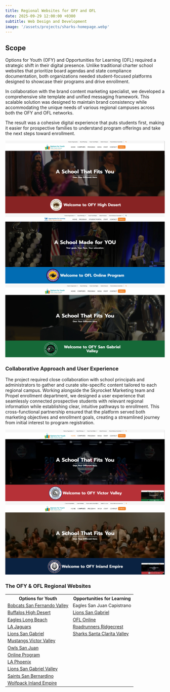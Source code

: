 ```yaml
---
title: Regional Websites for OFY and OFL
date: 2025-09-29 12:00:00 +0300
subtitle: Web Design and Development
image: '/assets/projects/sharks-homepage.webp'
---
```


## Scope
Options for Youth (OFY) and Opportunities for Learning (OFL) required a strategic shift in their digital presence. Unlike traditional charter school websites that prioritize board agendas and state compliance documentation, both organizations needed student-focused platforms designed to showcase their programs and drive enrollment.

In collaboration with the brand content marketing specialist, we developed a comprehensive site template and unified messaging framework. This scalable solution was designed to maintain brand consistency while accommodating the unique needs of various regional campuses across both the OFY and OFL networks.

The result was a cohesive digital experience that puts students first, making it easier for prospective families to understand program offerings and take the next steps toward enrollment.

<div class="gallery-box">
  <div class="gallery">
    <img src="/assets/projects/regional-1.webp" loading="lazy" alt="Project">
    <img src="/assets/projects/regional-2.webp" loading="lazy" alt="Project">
    <img src="/assets/projects/regional-3.webp" loading="lazy" alt="Project">
  </div>
</div>

### Collaborative Approach and User Experience

The project required close collaboration with school principals and administrators to gather and curate site-specific content tailored to each regional campus. Working alongside the Skyrocket Marketing team and Propel enrollment department, we designed a user experience that seamlessly connected prospective students with relevant regional information while establishing clear, intuitive pathways to enrollment.
This cross-functional partnership ensured that the platform served both marketing objectives and enrollment goals, creating a streamlined journey from initial interest to program registration.

<div class="gallery-box">
  <div class="gallery">
    <img src="/assets/projects/regional-4.webp" loading="lazy" alt="Project">
    <img src="/assets/projects/regional-5.webp" loading="lazy" alt="Project">
  </div>
</div>

### The OFY & OFL Regional Websites

<a href=""></a>

<div class="table-container">
  <table>
    <tr><th>Options for Youth</th><th>Opportunities for Learning</th></tr>
    <tr><td><a href="https://bobcats.ofy.org">Bobcats San Fernando Valley</a></td><td><a ref="https://eagles.oflschools.org">Eagles San Juan Capistrano</a></td></tr>
    <tr><td><a href="https://buffalos.ofy.org">Buffalos High Desert</a></td><td><a href="https://lions.oflschools.org">Lions San Gabriel</a></td></tr>
    <tr><td><a href="https://eagles.ofy.org">Eagles Long Beach</a></td><td><a href="https://panthers.oflschools.org">OFL Online</a></td></tr>
    <tr><td><a href="https://jaguars.ofy.org">LA Jaguars</a></td><td><a href="https://roadrunners.oflschools.org">Roadrunners Ridgecrest</a></td></tr>
    <tr><td><a href="https://lions.ofy.org">Lions San Gabriel</a></td><td><a href="https://sharks.oflschools.org">Sharks Santa Clarita Valley</a></td></tr>
    <tr><td><a href="https://mustangs.ofy.org">Mustangs Victor Valley</a></td><td></td></tr>
    <tr><td><a href="https://owls.ofy.org">Owls San Juan</a></td><td></td></tr>
    <tr><td><a href="https://panthers.ofy.org">Online Program</a></td><td></td></tr>
    <tr><td><a href="https://phoenix.ofy.org">LA Phoenix</a></td><td></td></tr>
    <tr><td><a href="https://sgvlions.ofy.org">Lions San Gabriel Valley</a></td><td></td></tr>
    <tr><td><a href="https://saints.ofy.org">Saints San Bernardino</a></td><td></td></tr>
    <tr><td><a href="https://wolfpack.ofy.org/">Wolfpack Inland Empire</a></td><td></td></tr>
  </table>
</div>
